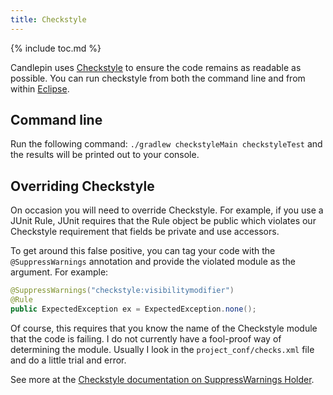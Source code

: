 ```yaml
---
title: Checkstyle
---
```

{% include toc.md %}

Candlepin uses [Checkstyle](http://checkstyle.sourceforge.net/) to ensure the
code remains as readable as possible. You can run checkstyle from both the
command line and from within [Eclipse](http://www.eclipse.org/).

## Command line
Run the following command: `./gradlew checkstyleMain checkstyleTest` and the results will be
printed out to your console. 

## Overriding Checkstyle
On occasion you will need to override Checkstyle.  For example, if you use
a JUnit Rule, JUnit requires that the Rule object be public which violates
our Checkstyle requirement that fields be private and use accessors.

To get around this false positive, you can tag your code with the
`@SuppressWarnings` annotation and provide the violated module as the
argument.  For example:

```java
@SuppressWarnings("checkstyle:visibilitymodifier")
@Rule
public ExpectedException ex = ExpectedException.none();
```

Of course, this requires that you know the name of the Checkstyle module that
the code is failing.  I do not currently have a fool-proof way of determining
the module.  Usually I look in the `project_conf/checks.xml` file and do a
little trial and error.

See more at the [Checkstyle documentation on SuppressWarnings
Holder](http://checkstyle.sourceforge.net/config_annotation.html).
